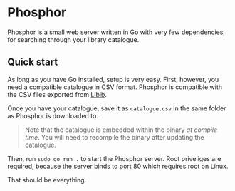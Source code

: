 # Phosphor

Phosphor is a small web server written in Go with very few dependencies, for searching through your library catalogue.

## Quick start

As long as you have Go installed, setup is very easy. First, however, you need a compatible catalogue in CSV format. Phosphor is compatible with the CSV files exported from [Libib](https://libib.com).

Once you have your catalogue, save it as `catalogue.csv` in the same folder as Phosphor is downloaded to.

> Note that the catalogue is embedded within the binary *at compile time*. You will need to recompile the binary after updating the catalogue.

Then, run `sudo go run .` to start the Phosphor server. Root priveliges are required, because the server binds to port 80 which requires root on Linux.

That should be everything.